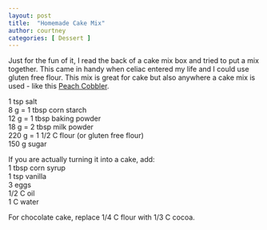 ```yaml
---
layout: post
title:  "Homemade Cake Mix"
author: courtney
categories: [ Dessert ]
---
```

Just for the fun of it, I read the back of a cake mix box and tried to put a mix together. This came in handy when celiac entered my life and I could use gluten free flour. This mix is great for cake but also anywhere a cake mix is used - like this [Peach Cobbler](../peach-cobbler). 

1 tsp salt<br>
8 g = 1 tbsp corn starch<br>
12 g = 1 tbsp baking powder<br>
18 g = 2 tbsp milk powder<br>
220 g = 1 1/2 C flour (or gluten free flour)<br>
150 g sugar 

If you are actually turning it into a cake, add:<br>
1 tbsp corn syrup<br>
1 tsp vanilla<br>
3 eggs<br>
1/2 C oil<br>
1 C water<br>

For chocolate cake, replace 1/4 C flour with 1/3 C cocoa. 